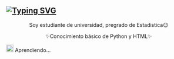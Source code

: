 <a href="https://git.io/typing-svg"><img src="https://readme-typing-svg.demolab.com?font=Cookie&size=40&letterSpacing=&duration=4000&pause=2000&color=00F7EE&background=006D6914&center=true&vCenter=true&width=1050&lines=Welcome!;I'm+Ana+Catalina+Barco" alt="Typing SVG" /></a>
---

<p align=center>Soy estudiante de universidad, pregrado de Estadistica😉</p>

<p align=center>✨Conocimiento básico de Python y HTML✨</p>

 <img src="https://i.gifer.com/g0R5.gif" width=20px height=20px> Aprendiendo...


<!--
**AnaCBA/AnaCBA** is a ✨ _special_ ✨ repository because its `README.md` (this file) appears on your GitHub profile.

Here are some ideas to get you started:

- 🔭 I’m currently working on ...
- 🌱 I’m currently learning ...
- 👯 I’m looking to collaborate on ...
- 🤔 I’m looking for help with ...
- 💬 Ask me about ...
- 📫 How to reach me: ...
- 😄 Pronouns: ...
- ⚡ Fun fact: ...
-->
